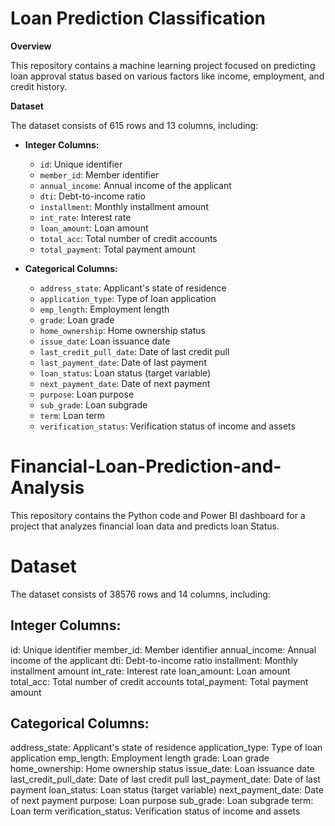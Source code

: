 # Loan Prediction Classification

**Overview**

This repository contains a machine learning project focused on predicting loan approval status based on various factors like income, employment, and credit history.

**Dataset**

The dataset consists of 615 rows and 13 columns, including:

* **Integer Columns:**
  * `id`: Unique identifier  
  * `member_id`: Member identifier  
  * `annual_income`: Annual income of the applicant  
  * `dti`: Debt-to-income ratio  
  * `installment`: Monthly installment amount  
  * `int_rate`: Interest rate  
  * `loan_amount`: Loan amount  
  * `total_acc`: Total number of credit accounts  
  * `total_payment`: Total payment amount

* **Categorical Columns:**
  * `address_state`: Applicant's state of residence  
  * `application_type`: Type of loan application  
  * `emp_length`: Employment length  
  * `grade`: Loan grade  
  * `home_ownership`: Home ownership status  
  * `issue_date`: Loan issuance date  
  * `last_credit_pull_date`: Date of last credit pull  
  * `last_payment_date`: Date of last payment  
  * `loan_status`: Loan status (target variable)  
  * `next_payment_date`: Date of next payment  
  * `purpose`: Loan purpose  
  * `sub_grade`: Loan subgrade  
  * `term`: Loan term  
  * `verification_status`: Verification status of income and assets



# Financial-Loan-Prediction-and-Analysis
This repository contains the Python code and Power BI dashboard for a project that analyzes financial loan data and predicts loan Status.

# Dataset

The dataset consists of 38576 rows and 14 columns, including:

## Integer Columns:

id: Unique identifier
member_id: Member identifier
annual_income: Annual income of the applicant
dti: Debt-to-income ratio
installment: Monthly installment amount
int_rate: Interest rate
loan_amount: Loan amount
total_acc: Total number of credit accounts
total_payment: Total payment amount

## Categorical Columns:

address_state: Applicant's state of residence
application_type: Type of loan application
emp_length: Employment length
grade: Loan grade
home_ownership: Home ownership status
issue_date: Loan issuance date
last_credit_pull_date: Date of last credit pull
last_payment_date: Date of last payment
loan_status: Loan status (target variable)
next_payment_date: Date of next payment
purpose: Loan purpose
sub_grade: Loan subgrade
term: Loan term
verification_status: Verification status of income and assets
